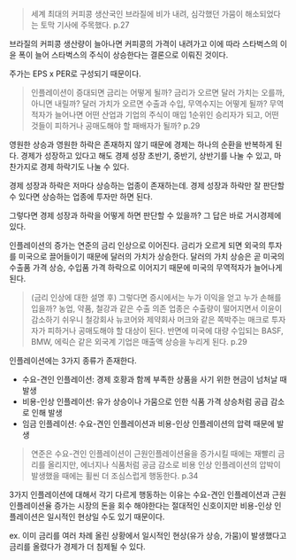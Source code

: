 > 세계 최대의 커피콩 생산국인 브라질에 비가 내려, 심각했던 가뭄이 해소되었다는 토막 기사에 주목했다. p.27

브라질의 커피콩 생산량이 늘아나면 커피콩의 가격이 내려가고 이에 따라 스타벅스의 이윤 폭이 늘어 스타벅스의 주식이 상승한다는 결론으로 이뤄진 것이다.

주가는 EPS x PER로 구성되기 때문이다.

> 인플레이션이 증대되면 금리는 어떻게 될까? 금리가 오르면 달러 가치는 오를까, 아니면 내릴까? 달러 가치가 오르면 수출과 수입, 무역수지는 어떻게 될까? 무역적자가 늘어나면 어떤 산업과 기업의 주식이 매입 1순위인 승리자가 되고, 어떤 것들이 피하거나 공매도해야 할 패배자가 될까? p.29

영원한 상승과 영원한 하락은 존재하지 않기 때문에 경제는 하나의 순환을 반복하게 된다. 경제가 성장하고 있다고 해도 경제 성장 초반기, 중반기, 상반기를 나눌 수 있고, 마찬가지로 경제 하락기도 나눌 수 있다.

경제 성장과 하락은 저마다 상승하는 업종이 존재하는데. 경제 성장과 하락만 잘 판단할 수 있다면 상승하는 업종에 투자만 하면 된다.

그렇다면 경제 성장과 하락을 어떻게 하면 판단할 수 있을까? 그 답은 바로 거시경제에 있다.

인플레이션의 증가는 연준의 금리 인상으로 이어진다. 금리가 오르게 되면 외국의 투자를 미국으로 끌어들이기 때문에 달러의 가치가 상승한다. 달러의 가치 상승은 곧 미국의 수출품 가격 상승, 수입품 가격 하락으로 이어지기 때문에 미국의 무역적자가 늘어나게 된다.

> (금리 인상에 대한 설명 후) 그렇다면 증시에서는 누가 이익을 얻고 누가 손해를 입을까? 농업, 약품, 철강과 같은 수출 의존 업종은 수출량이 떨어지면서 이윤이 감소하기 쉬우니 철강회사 뉴코어와 제약회사 머크와 같은 쪽박주는 매크로 투자자가 피하거나 공매도해야 할 대상이 된다. 반면에 미국에 대량 수입되는 BASF, BMW, 에릭슨 같은 외국계 기업은 매출액 상승을 누리게 된다. p.29

인플레이션에는 3가지 종류가 존재한다.
- 수요-견인 인플레이션: 경제 호황과 함께 부족한 상품을 사기 위한 현금이 넘처날 때 발생
- 비용-인상 인플레이션: 유가 상승이나 가뭄으로 인한 식품 가격 상승처럼 공급 감소로 인해 발생
- 임금 인플레이션: 수요-견인 인플레이션과 비용-인상 인플레이션의 압력 때문에 발생

> 연준은 수요-견인 인플레이션이 근원인플레이션율을 증가시킬 때에는 재빨리 금리를 올리지만, 에너지나 식품처럼 공금 감소로 비용 인상 인플레이션의 압박이 발생했을 때에는 휠씬 더 조심스럽게 행동한다. p.34

3가지 인플레이션에 대해서 각기 다르게 행동하는 이유는 수요-견인 인플레이션과 근원인플레이션율 증가는 시장의 돈을 회수 해야한다는 절대적인 신호이지만 비용-인상 인플레이션은 일시적인 현상일 수도 있기 때문이다.

ex. 이미 금리를 여러 차례 올린 상황에서 일시적인 현상(유가 상승, 가뭄)이 발생했다고 금리를 올렸다가 경제가 더 침제될 수 있다.

